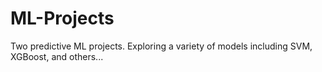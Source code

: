 # ML-Projects

Two predictive ML projects. Exploring a variety of models including SVM, XGBoost, and others...
